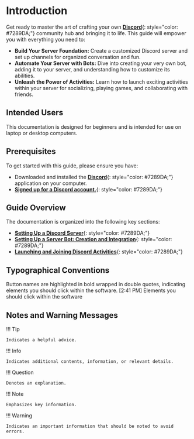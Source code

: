 # **Introduction**

Get ready to master the art of crafting your own [**Discord**](https://discord.com/){: style="color: #7289DA;"} community hub and bringing it to life. This guide will empower you with everything you need to:

* **Build Your Server Foundation:** Create a customized Discord server and set up channels for organized conversation and fun.  
* **Automate Your Server with Bots:** Dive into creating your very own bot, adding it to your server, and understanding how to customize its abilities.  
* **Unleash the Power of Activities:** Learn how to launch exciting activities within your server for socializing, playing games, and collaborating with friends.  

## Intended Users  
This documentation is designed for beginners and is intended for use on laptop or desktop computers.

## Prerequisites  
To get started with this guide, please ensure you have:  

* Downloaded and installed the [**Discord**](https://discord.com/){: style="color: #7289DA;"}  application on your computer.  
* [**Signed up for a Discord account.**](https://discord.com/register){: style="color: #7289DA;"}

## Guide Overview
The documentation is organized into the following key sections:

* [**Setting Up a Discord Server**](Task1.md){: style="color: #7289DA;"}
* [**Setting Up a Server Bot: Creation and Integration**](Task2.md){: style="color: #7289DA;"}  
* [**Launching and Joining Discord Activities**](Task3.md){: style="color: #7289DA;"}

## Typographical Conventions
Button names are highlighted in bold wrapped in double quotes, indicating elements you should click within the software.
[2:41 PM]
Elements you should click within the software


## Notes and Warning Messages

!!! Tip

    Indicates a helpful advice.

!!! Info

    Indicates additional contents, information, or relevant details.

!!! Question

    Denotes an explanation.

!!! Note
    
    Emphasizes key information.

!!! Warning

    Indicates an important information that should be noted to avoid errors.





